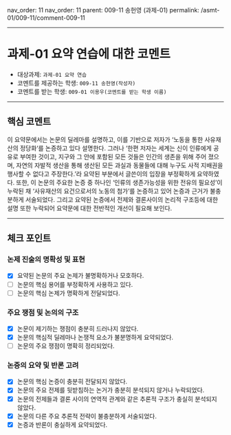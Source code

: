 nav_order: 11
nav_order: 11
parent: 009-11 송헌영 (과제-01)
permalink: /asmt-01/009-11/comment-009-11

---

# 과제-01 요약 연습에 대한 코멘트
- 대상과제: `과제-01 요약 연습`
- 코멘트를 제공하는 학생: `009-11 송헌영(작성자)` 
- 코멘트를 받는 학생: `009-01 이용우(코멘트를 받는 학생 이름)` 

---

## 핵심 코멘트
이 요약문에서는 논문의 딜레마를 설명하고, 이를 기반으로 저자가 ‘노동을 통한 사유재산의 정당화‘를 논증하고 있다 설명한다. 
그러나 ‘한편 저자는 세계는 신이 인류에게 공유로 부여한 것이고, 지구와 그 안에 포함된 모든 것들은 인간의 생존을 위해 주어 졌으며, 자연의 자발적 생산을 통해 생산된 모든 과실과 동물들에 대해 누구도 사적 지배권을 행사할 수 없다고 주장한다.’라 요약된 부분에서 글쓴이의 입장을 부정확하게 요약하였다. 또한, 이 논문의 주요한 논증 중 하나인 ‘인류의 생존가능성을 위한 전유의 필요성’이 누락된 채 ‘사유재산의 요건으로서의 노동의 첨가’를 논증하고 있어 논증과 근거가 불충분하게 서술되었다. 그리고 요약된 논증에서 전제와 결론사이의 논리적 구조등에 대한 설명 또한 누락되어 요약문에 대한 전반적인 개선이 필요해 보인다.

---

## 체크 포인트
### 논제 진술의 명확성 및 표현  
- [x] 요약된 논문의 주요 논제가 불명확하거나 모호하다.  
- [ ] 논문의 핵심 용어를 부정확하게 사용하고 있다.  
- [ ] 논문의 핵심 논제가 명확하게 전달되었다.  
### 주요 쟁점 및 논의의 구조  
- [x] 논문이 제기하는 쟁점이 충분히 드러나지 않았다.  
- [x] 논문의 핵심적 딜레마나 논쟁적 요소가 불분명하게 요약되었다.  
- [ ] 논문의 주요 쟁점이 명확히 정리되었다.  
### 논증의 요약 및 반론 고려  
- [x] 논문의 핵심 논증이 충분히 전달되지 않았다.  
- [x] 논문의 주요 전제를 뒷받침하는 논거가 충분히 분석되지 않거나 누락되었다.  
- [x] 논문의 전제들과 결론 사이의 연역적 관계와 같은 추론적 구조가 충실히 분석되지 않았다.  
- [x] 논문의 다른 주요 추론적 전략이 불충분하게 서술되었다.
- [x] 논증과 반론이 충실하게 요약되었다. 
